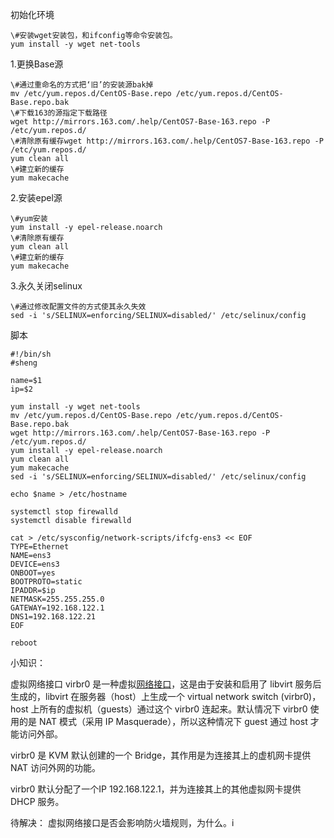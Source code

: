  初始化环境

```shell
\#安装wget安装包，和ifconfig等命令安装包。
yum install -y wget net-tools  
```

1.更换Base源

```shell
\#通过重命名的方式把‘旧’的安装源bak掉
mv /etc/yum.repos.d/CentOS-Base.repo /etc/yum.repos.d/CentOS-Base.repo.bak
\#下载163的源指定下载路径
wget http://mirrors.163.com/.help/CentOS7-Base-163.repo -P /etc/yum.repos.d/
\#清除原有缓存wget http://mirrors.163.com/.help/CentOS7-Base-163.repo -P /etc/yum.repos.d/
yum clean all
\#建立新的缓存
yum makecache
```

2.安装epel源

```shell
\#yum安装
yum install -y epel-release.noarch
\#清除原有缓存
yum clean all
\#建立新的缓存
yum makecache
```

3.永久关闭selinux

```shell
\#通过修改配置文件的方式使其永久失效
sed -i 's/SELINUX=enforcing/SELINUX=disabled/' /etc/selinux/config
```



脚本

```shell
#!/bin/sh
#sheng

name=$1
ip=$2

yum install -y wget net-tools
mv /etc/yum.repos.d/CentOS-Base.repo /etc/yum.repos.d/CentOS-Base.repo.bak
wget http://mirrors.163.com/.help/CentOS7-Base-163.repo -P /etc/yum.repos.d/
yum install -y epel-release.noarch
yum clean all
yum makecache
sed -i 's/SELINUX=enforcing/SELINUX=disabled/' /etc/selinux/config

echo $name > /etc/hostname

systemctl stop firewalld
systemctl disable firewalld

cat > /etc/sysconfig/network-scripts/ifcfg-ens3 << EOF
TYPE=Ethernet
NAME=ens3
DEVICE=ens3
ONBOOT=yes
BOOTPROTO=static
IPADDR=$ip
NETMASK=255.255.255.0
GATEWAY=192.168.122.1
DNS1=192.168.122.21
EOF

reboot
```


小知识：

虚拟网络接口
virbr0 是一种虚拟[网络接口](https://www.baidu.com/s?wd=网络接口&tn=SE_PcZhidaonwhc_ngpagmjz&rsv_dl=gh_pc_zhidao)，这是由于安装和启用了 libvirt 服务后生成的，libvirt 在服务器（host）上生成一个 virtual network switch (virbr0)，host 上所有的虚拟机（guests）通过这个 virbr0 连起来。默认情况下 virbr0 使用的是 NAT 模式（采用 IP Masquerade），所以这种情况下 guest 通过 host 才能访问外部。

virbr0 是 KVM 默认创建的一个 Bridge，其作用是为连接其上的虚机网卡提供 NAT 访问外网的功能。 

virbr0 默认分配了一个IP 192.168.122.1，并为连接其上的其他虚拟网卡提供 DHCP 服务。 

待解决：
虚拟网络接口是否会影响防火墙规则，为什么。i